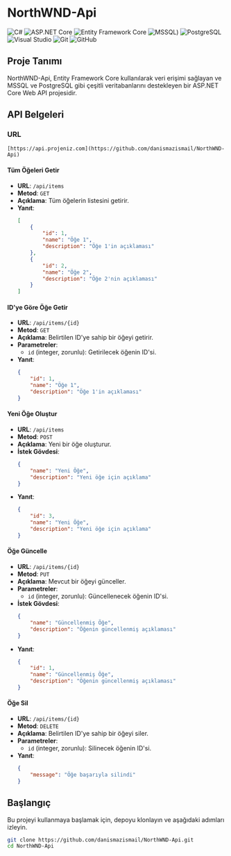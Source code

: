 # NorthWND-Api

![C#](https://upload.wikimedia.org/wikipedia/commons/thumb/0/0d/C_Sharp_wordmark.svg/200px-C_Sharp_wordmark.svg.png)
![ASP.NET Core](https://upload.wikimedia.org/wikipedia/commons/thumb/e/ee/.NET_Core_Logo.svg/200px-.NET_Core_Logo.svg.png) 
![Entity Framework Core](https://upload.wikimedia.org/wikipedia/commons/thumb/8/8d/Entity_Framework_Logo.svg/200px-Entity_Framework_Logo.svg.png) 
![MSSQL]([https://brandslogos.com/wp-content/uploads/images/large/microsoft-sql-server-logo.png)) 
![PostgreSQL](https://upload.wikimedia.org/wikipedia/commons/thumb/2/29/Postgresql_elephant.svg/200px-Postgresql_elephant.svg.png) 
![Visual Studio](https://upload.wikimedia.org/wikipedia/commons/thumb/5/59/Visual_Studio_Icon_2019.svg/200px-Visual_Studio_Icon_2019.svg.png) 
![Git](https://upload.wikimedia.org/wikipedia/commons/thumb/e/e0/Git-logo.svg/200px-Git-logo.svg.png) 
![GitHub](https://upload.wikimedia.org/wikipedia/commons/thumb/9/91/Octicons-mark-github.svg/200px-Octicons-mark-github.svg.png)

## Proje Tanımı

NorthWND-Api, Entity Framework Core kullanılarak veri erişimi sağlayan ve MSSQL ve PostgreSQL gibi çeşitli veritabanlarını destekleyen bir ASP.NET Core Web API projesidir.

## API Belgeleri

### URL
`[https://api.projeniz.com](https://github.com/danismazismail/NorthWND-Api)`

#### Tüm Öğeleri Getir

- **URL**: `/api/items`
- **Metod**: `GET`
- **Açıklama**: Tüm öğelerin listesini getirir.
- **Yanıt**:
    ```json
    [
        {
            "id": 1,
            "name": "Öğe 1",
            "description": "Öğe 1'in açıklaması"
        },
        {
            "id": 2,
            "name": "Öğe 2",
            "description": "Öğe 2'nin açıklaması"
        }
    ]
    ```

#### ID'ye Göre Öğe Getir

- **URL**: `/api/items/{id}`
- **Metod**: `GET`
- **Açıklama**: Belirtilen ID'ye sahip bir öğeyi getirir.
- **Parametreler**:
    - `id` (integer, zorunlu): Getirilecek öğenin ID'si.
- **Yanıt**:
    ```json
    {
        "id": 1,
        "name": "Öğe 1",
        "description": "Öğe 1'in açıklaması"
    }
    ```

#### Yeni Öğe Oluştur

- **URL**: `/api/items`
- **Metod**: `POST`
- **Açıklama**: Yeni bir öğe oluşturur.
- **İstek Gövdesi**:
    ```json
    {
        "name": "Yeni Öğe",
        "description": "Yeni öğe için açıklama"
    }
    ```
- **Yanıt**:
    ```json
    {
        "id": 3,
        "name": "Yeni Öğe",
        "description": "Yeni öğe için açıklama"
    }
    ```

#### Öğe Güncelle

- **URL**: `/api/items/{id}`
- **Metod**: `PUT`
- **Açıklama**: Mevcut bir öğeyi günceller.
- **Parametreler**:
    - `id` (integer, zorunlu): Güncellenecek öğenin ID'si.
- **İstek Gövdesi**:
    ```json
    {
        "name": "Güncellenmiş Öğe",
        "description": "Öğenin güncellenmiş açıklaması"
    }
    ```
- **Yanıt**:
    ```json
    {
        "id": 1,
        "name": "Güncellenmiş Öğe",
        "description": "Öğenin güncellenmiş açıklaması"
    }
    ```

#### Öğe Sil

- **URL**: `/api/items/{id}`
- **Metod**: `DELETE`
- **Açıklama**: Belirtilen ID'ye sahip bir öğeyi siler.
- **Parametreler**:
    - `id` (integer, zorunlu): Silinecek öğenin ID'si.
- **Yanıt**:
    ```json
    {
        "message": "Öğe başarıyla silindi"
    }
    ```

## Başlangıç

Bu projeyi kullanmaya başlamak için, depoyu klonlayın ve aşağıdaki adımları izleyin.

```bash
git clone https://github.com/danismazismail/NorthWND-Api.git
cd NorthWND-Api
